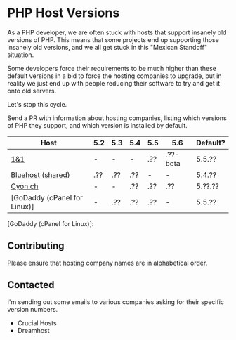 # PHP Host Versions

As a PHP developer, we are often stuck with hosts that support insanely old versions of PHP. This means that some
projects end up supporting those insanely old versions, and we all get stuck in this "Mexican Standoff" situation.

Some developers force their requirements to be much higher than these default versions in a bid to force the hosting
companies to upgrade, but in reality we just end up with people reducing their software to try and get it onto old 
servers.

Let's stop this cycle.

Send a PR with information about hosting companies, listing which versions of PHP they support, and which version
is installed by default. 

Host                         |  5.2  |  5.3  |  5.4  |  5.5  |  5.6  | Default?
---------------------------- | ----- | ----- | ----- | ----- | ----- | --------
[1&1]                        |   -   |   -   |   -   |  .??  | .??-beta | 5.5.??
[Bluehost (shared)]          |  .??  |  .??  |  .??  |   -   |   -   | 5.4.??
[Cyon.ch]                    |   -   |   -   |  .??  |  .??  |  .??  | 5.??.??
[GoDaddy (cPanel for Linux)] |   -   |  .??  |  .??  |  .??  |   -   | 5.5.??

[1&1]: http://www.1and1.com/web-hosting#info-list
[Bluehost (shared)]: http://www.bluehost.com/shared
[Cyon.ch]: http://www.cyon.ch/webhosting/#shared-2
[GoDaddy (cPanel for Linux)]: 

## Contributing

Please ensure that hosting company names are in alphabetical order.

## Contacted

I'm sending out some emails to various companies asking for their specific version numbers.

* Crucial Hosts
* Dreamhost

